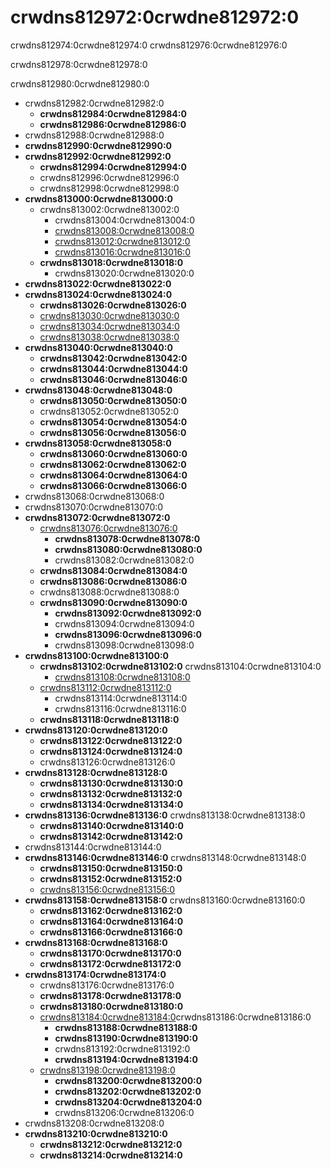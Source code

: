 # crwdns812972:0crwdne812972:0

<p class="description">crwdns812974:0crwdne812974:0 crwdns812976:0crwdne812976:0</p>

crwdns812978:0crwdne812978:0

crwdns812980:0crwdne812980:0

- crwdns812982:0crwdne812982:0 
  - **crwdns812984:0crwdne812984:0**
  - **crwdns812986:0crwdne812986:0**
- crwdns812988:0crwdne812988:0
- **crwdns812990:0crwdne812990:0**
- **crwdns812992:0crwdne812992:0** 
  - **crwdns812994:0crwdne812994:0**
  - crwdns812996:0crwdne812996:0
  - crwdns812998:0crwdne812998:0
- **crwdns813000:0crwdne813000:0** 
  - crwdns813002:0crwdne813002:0 
    - crwdns813004:0crwdne813004:0
    - [crwdns813008:0crwdne813008:0](crwdns813006:0crwdne813006:0)
    - [crwdns813012:0crwdne813012:0](crwdns813010:0crwdne813010:0)
    - [crwdns813016:0crwdne813016:0](crwdns813014:0crwdne813014:0)
  - **crwdns813018:0crwdne813018:0** 
    - crwdns813020:0crwdne813020:0
- **crwdns813022:0crwdne813022:0**
- **crwdns813024:0crwdne813024:0** 
  - **crwdns813026:0crwdne813026:0**
  - [crwdns813030:0crwdne813030:0](crwdns813028:0crwdne813028:0)
  - [crwdns813034:0crwdne813034:0](crwdns813032:0crwdne813032:0)
  - [crwdns813038:0crwdne813038:0](crwdns813036:0crwdne813036:0)
- **crwdns813040:0crwdne813040:0** 
  - **crwdns813042:0crwdne813042:0**
  - **crwdns813044:0crwdne813044:0**
  - **crwdns813046:0crwdne813046:0**
- **crwdns813048:0crwdne813048:0** 
  - **crwdns813050:0crwdne813050:0**
  - crwdns813052:0crwdne813052:0
  - **crwdns813054:0crwdne813054:0**
  - **crwdns813056:0crwdne813056:0**
- **crwdns813058:0crwdne813058:0** 
  - **crwdns813060:0crwdne813060:0**
  - **crwdns813062:0crwdne813062:0**
  - **crwdns813064:0crwdne813064:0**
  - **crwdns813066:0crwdne813066:0**
- crwdns813068:0crwdne813068:0
- crwdns813070:0crwdne813070:0
- **crwdns813072:0crwdne813072:0** 
  - [crwdns813076:0crwdne813076:0](crwdns813074:0crwdne813074:0) 
    - **crwdns813078:0crwdne813078:0**
    - **crwdns813080:0crwdne813080:0**
    - crwdns813082:0crwdne813082:0
  - **crwdns813084:0crwdne813084:0**
  - **crwdns813086:0crwdne813086:0**
  - crwdns813088:0crwdne813088:0
  - **crwdns813090:0crwdne813090:0** 
    - **crwdns813092:0crwdne813092:0**
    - crwdns813094:0crwdne813094:0
    - **crwdns813096:0crwdne813096:0**
    - crwdns813098:0crwdne813098:0
- **crwdns813100:0crwdne813100:0** 
  - **crwdns813102:0crwdne813102:0** crwdns813104:0crwdne813104:0 
    - [crwdns813108:0crwdne813108:0](crwdns813106:0crwdne813106:0)
  - [crwdns813112:0crwdne813112:0](crwdns813110:0crwdne813110:0) 
    - crwdns813114:0crwdne813114:0
    - crwdns813116:0crwdne813116:0
  - **crwdns813118:0crwdne813118:0**
- **crwdns813120:0crwdne813120:0** 
  - **crwdns813122:0crwdne813122:0**
  - **crwdns813124:0crwdne813124:0**
  - crwdns813126:0crwdne813126:0
- **crwdns813128:0crwdne813128:0** 
  - **crwdns813130:0crwdne813130:0**
  - **crwdns813132:0crwdne813132:0**
  - **crwdns813134:0crwdne813134:0**
- **crwdns813136:0crwdne813136:0** crwdns813138:0crwdne813138:0 
  - **crwdns813140:0crwdne813140:0**
  - **crwdns813142:0crwdne813142:0**
- crwdns813144:0crwdne813144:0
- **crwdns813146:0crwdne813146:0** crwdns813148:0crwdne813148:0 
  - **crwdns813150:0crwdne813150:0**
  - **crwdns813152:0crwdne813152:0**
  - [crwdns813156:0crwdne813156:0](crwdns813154:0crwdne813154:0)
- **crwdns813158:0crwdne813158:0** crwdns813160:0crwdne813160:0 
  - **crwdns813162:0crwdne813162:0**
  - **crwdns813164:0crwdne813164:0**
  - **crwdns813166:0crwdne813166:0**
- **crwdns813168:0crwdne813168:0** 
  - **crwdns813170:0crwdne813170:0**
  - **crwdns813172:0crwdne813172:0**
- **crwdns813174:0crwdne813174:0** 
  - crwdns813176:0crwdne813176:0
  - **crwdns813178:0crwdne813178:0**
  - **crwdns813180:0crwdne813180:0**
  - [crwdns813184:0crwdne813184:0](crwdns813182:0crwdne813182:0)crwdns813186:0crwdne813186:0 
    - **crwdns813188:0crwdne813188:0**
    - **crwdns813190:0crwdne813190:0**
    - crwdns813192:0crwdne813192:0
    - **crwdns813194:0crwdne813194:0**
  - [crwdns813198:0crwdne813198:0](crwdns813196:0crwdne813196:0) 
    - **crwdns813200:0crwdne813200:0**
    - **crwdns813202:0crwdne813202:0**
    - **crwdns813204:0crwdne813204:0**
    - crwdns813206:0crwdne813206:0
- crwdns813208:0crwdne813208:0
- **crwdns813210:0crwdne813210:0** 
  - **crwdns813212:0crwdne813212:0**
  - **crwdns813214:0crwdne813214:0**